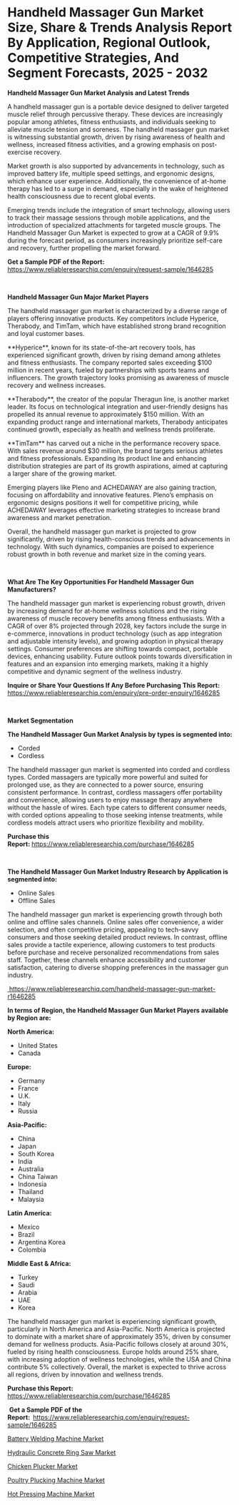 <p><h1>Handheld Massager Gun Market Size, Share & Trends Analysis Report By Application, Regional Outlook, Competitive Strategies, And Segment Forecasts, 2025 - 2032</h1></p><p><strong>Handheld Massager Gun Market Analysis and Latest Trends</strong></p>
<p><p>A handheld massager gun is a portable device designed to deliver targeted muscle relief through percussive therapy. These devices are increasingly popular among athletes, fitness enthusiasts, and individuals seeking to alleviate muscle tension and soreness. The handheld massager gun market is witnessing substantial growth, driven by rising awareness of health and wellness, increased fitness activities, and a growing emphasis on post-exercise recovery.</p><p>Market growth is also supported by advancements in technology, such as improved battery life, multiple speed settings, and ergonomic designs, which enhance user experience. Additionally, the convenience of at-home therapy has led to a surge in demand, especially in the wake of heightened health consciousness due to recent global events.</p><p>Emerging trends include the integration of smart technology, allowing users to track their massage sessions through mobile applications, and the introduction of specialized attachments for targeted muscle groups. The Handheld Massager Gun Market is expected to grow at a CAGR of 9.9% during the forecast period, as consumers increasingly prioritize self-care and recovery, further propelling the market forward.</p></p>
<p><strong>Get a Sample PDF of the Report:&nbsp;</strong> <a href="https://www.reliableresearchiq.com/enquiry/request-sample/1646285?utm_campaign=1121&utm_medium=2&utm_source=Github&utm_content=ia&utm_term=23022025&utm_id=handheld-massager-gun">https://www.reliableresearchiq.com/enquiry/request-sample/1646285</a></p>
<p>&nbsp;</p>
<p><strong>Handheld Massager Gun Major Market Players</strong></p>
<p><p>The handheld massager gun market is characterized by a diverse range of players offering innovative products. Key competitors include Hyperice, Therabody, and TimTam, which have established strong brand recognition and loyal customer bases.</p><p>**Hyperice**, known for its state-of-the-art recovery tools, has experienced significant growth, driven by rising demand among athletes and fitness enthusiasts. The company reported sales exceeding $100 million in recent years, fueled by partnerships with sports teams and influencers. The growth trajectory looks promising as awareness of muscle recovery and wellness increases.</p><p>**Therabody**, the creator of the popular Theragun line, is another market leader. Its focus on technological integration and user-friendly designs has propelled its annual revenue to approximately $150 million. With an expanding product range and international markets, Therabody anticipates continued growth, especially as health and wellness trends proliferate.</p><p>**TimTam** has carved out a niche in the performance recovery space. With sales revenue around $30 million, the brand targets serious athletes and fitness professionals. Expanding its product line and enhancing distribution strategies are part of its growth aspirations, aimed at capturing a larger share of the growing market.</p><p>Emerging players like Pleno and ACHEDAWAY are also gaining traction, focusing on affordability and innovative features. Pleno’s emphasis on ergonomic designs positions it well for competitive pricing, while ACHEDAWAY leverages effective marketing strategies to increase brand awareness and market penetration.</p><p>Overall, the handheld massager gun market is projected to grow significantly, driven by rising health-conscious trends and advancements in technology. With such dynamics, companies are poised to experience robust growth in both revenue and market size in the coming years.</p></p>
<p>&nbsp;</p>
<p><strong>What Are The Key Opportunities For Handheld Massager Gun Manufacturers?</strong></p>
<p><p>The handheld massager gun market is experiencing robust growth, driven by increasing demand for at-home wellness solutions and the rising awareness of muscle recovery benefits among fitness enthusiasts. With a CAGR of over 8% projected through 2028, key factors include the surge in e-commerce, innovations in product technology (such as app integration and adjustable intensity levels), and growing adoption in physical therapy settings. Consumer preferences are shifting towards compact, portable devices, enhancing usability. Future outlook points towards diversification in features and an expansion into emerging markets, making it a highly competitive and dynamic segment of the wellness industry.</p></p>
<p><strong>Inquire or Share Your Questions If Any Before Purchasing This Report:</strong> <a href="https://www.reliableresearchiq.com/enquiry/pre-order-enquiry/1646285?utm_campaign=1121&utm_medium=2&utm_source=Github&utm_content=ia&utm_term=23022025&utm_id=handheld-massager-gun">https://www.reliableresearchiq.com/enquiry/pre-order-enquiry/1646285</a></p>
<p>&nbsp;</p>
<p><strong>Market Segmentation</strong></p>
<p><strong>The Handheld Massager Gun Market Analysis by types is segmented into:</strong></p>
<p><ul><li>Corded</li><li>Cordless</li></ul></p>
<p><p>The handheld massager gun market is segmented into corded and cordless types. Corded massagers are typically more powerful and suited for prolonged use, as they are connected to a power source, ensuring consistent performance. In contrast, cordless massagers offer portability and convenience, allowing users to enjoy massage therapy anywhere without the hassle of wires. Each type caters to different consumer needs, with corded options appealing to those seeking intense treatments, while cordless models attract users who prioritize flexibility and mobility.</p></p>
<p><strong>Purchase this Report:&nbsp;</strong><a href="https://www.reliableresearchiq.com/purchase/1646285?utm_campaign=1121&utm_medium=2&utm_source=Github&utm_content=ia&utm_term=23022025&utm_id=handheld-massager-gun">https://www.reliableresearchiq.com/purchase/1646285</a></p>
<p>&nbsp;</p>
<p><strong>The Handheld Massager Gun Market Industry Research by Application is segmented into:</strong></p>
<p><ul><li>Online Sales</li><li>Offline Sales</li></ul></p>
<p><p>The handheld massager gun market is experiencing growth through both online and offline sales channels. Online sales offer convenience, a wider selection, and often competitive pricing, appealing to tech-savvy consumers and those seeking detailed product reviews. In contrast, offline sales provide a tactile experience, allowing customers to test products before purchase and receive personalized recommendations from sales staff. Together, these channels enhance accessibility and customer satisfaction, catering to diverse shopping preferences in the massager gun industry.</p></p>
<p><a href="https://www.reliableresearchiq.com/handheld-massager-gun-market-r1646285?utm_campaign=1121&utm_medium=2&utm_source=Github&utm_content=ia&utm_term=23022025&utm_id=handheld-massager-gun">&nbsp;https://www.reliableresearchiq.com/handheld-massager-gun-market-r1646285</a></p>
<p><strong>In terms of Region, the Handheld Massager Gun Market Players available by Region are:</strong></p>
<p>
    <p> <strong> North America: </strong>
        <ul>
            <li>United States</li>
            <li>Canada</li>
        </ul>
        </p> 
    <p> <strong> Europe: </strong>
        <ul>
            <li>Germany</li>
            <li>France</li>
            <li>U.K.</li>
            <li>Italy</li>
            <li>Russia</li>
        </ul>
        </p> 
    <p> <strong> Asia-Pacific: </strong>
        <ul>
            <li>China</li>
            <li>Japan</li>
            <li>South Korea</li>
            <li>India</li>
            <li>Australia</li>
            <li>China Taiwan</li>
            <li>Indonesia</li>
            <li>Thailand</li>
            <li>Malaysia</li>
        </ul>
        </p> 
    <p> <strong> Latin America: </strong>
        <ul>
            <li>Mexico</li>
            <li>Brazil</li>
            <li>Argentina Korea</li>
            <li>Colombia</li>
        </ul>
        </p> 
    <p> <strong> Middle East & Africa: </strong>
        <ul>
            <li>Turkey</li>
            <li>Saudi</li>
            <li>Arabia</li>
            <li>UAE</li>
            <li>Korea</li>
        </ul>
    </p>
    </p>
<p><p>The handheld massager gun market is experiencing significant growth, particularly in North America and Asia-Pacific. North America is projected to dominate with a market share of approximately 35%, driven by consumer demand for wellness products. Asia-Pacific follows closely at around 30%, fueled by rising health consciousness. Europe holds around 25% share, with increasing adoption of wellness technologies, while the USA and China contribute 5% collectively. Overall, the market is expected to thrive across all regions, driven by innovation and wellness trends.</p></p>
<p><strong>Purchase this Report: </strong><a href="https://www.reliableresearchiq.com/purchase/1646285?utm_campaign=1121&utm_medium=2&utm_source=Github&utm_content=ia&utm_term=23022025&utm_id=handheld-massager-gun">https://www.reliableresearchiq.com/purchase/1646285</a></p>
<p>&nbsp;<strong>Get a Sample PDF of the Report:&nbsp;&nbsp;</strong><a href="https://www.reliableresearchiq.com/enquiry/request-sample/1646285?utm_campaign=1121&utm_medium=2&utm_source=Github&utm_content=ia&utm_term=23022025&utm_id=handheld-massager-gun">https://www.reliableresearchiq.com/enquiry/request-sample/1646285</a></p>
<p><strong></strong></p>
<p><p><a href="https://github.com/sawrovpipolo/Market-Research-Report-List-1/blob/main/battery-welding-machine-market.md?utm_campaign=1121&utm_medium=2&utm_source=Github&utm_content=ia&utm_term=23022025&utm_id=handheld-massager-gun">Battery Welding Machine Market</a></p><p><a href="https://github.com/raaschadonle/Market-Research-Report-List-1/blob/main/hydraulic-concrete-ring-saw-market.md?utm_campaign=1121&utm_medium=2&utm_source=Github&utm_content=ia&utm_term=23022025&utm_id=handheld-massager-gun">Hydraulic Concrete Ring Saw Market</a></p><p><a href="https://github.com/palenjeppecd/Market-Research-Report-List-1/blob/main/chicken-plucker-market.md?utm_campaign=1121&utm_medium=2&utm_source=Github&utm_content=ia&utm_term=23022025&utm_id=handheld-massager-gun">Chicken Plucker Market</a></p><p><a href="https://github.com/zsibaqalia/Market-Research-Report-List-1/blob/main/poultry-plucking-machine-market.md?utm_campaign=1121&utm_medium=2&utm_source=Github&utm_content=ia&utm_term=23022025&utm_id=handheld-massager-gun">Poultry Plucking Machine Market</a></p><p><a href="https://github.com/aarajlyre/Market-Research-Report-List-1/blob/main/hot-pressing-machine-market.md?utm_campaign=1121&utm_medium=2&utm_source=Github&utm_content=ia&utm_term=23022025&utm_id=handheld-massager-gun">Hot Pressing Machine Market</a></p></p>